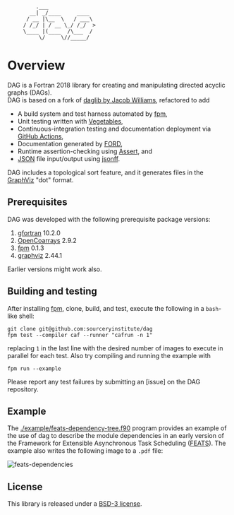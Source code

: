              .___              
           __| _/____     ____ 
          / __ |\__  \   / ___\
         / /_/ | / __ \_/ /_/  > 
         \____ |(____  /\___  /
              \/     \//_____/             

Overview
========

DAG is a Fortran 2018 library for creating and manipulating directed acyclic graphs (DAGs).  
DAG is based on a fork of [daglib by Jacob Williams], refactored to add

* A build system and test harness automated by [fpm],
* Unit testing written with [Vegetables], 
* Continuous-integration testing and documentation deployment via [GitHub Actions], 
* Documentation generated by [FORD], 
* Runtime assertion-checking using [Assert], and
* [JSON] file input/output using [jsonff].  

DAG includes a topological sort feature, and it generates files in the [GraphViz] "dot" format.

Prerequisites
-------------
DAG was developed with the following prerequisite package versions:

1. [gfortran] 10.2.0
2. [OpenCoarrays]  2.9.2
3. [fpm] 0.1.3
4. [graphviz] 2.44.1

Earlier versions might work also.

Building and testing
--------------------
After installing [fpm], clone, build, and test, execute the following in a `bash`-like shell:
```
git clone git@github.com:sourceryinstitute/dag
fpm test --compiler caf --runner "cafrun -n 1"
```
replacing `1` in the last line with the desired number of images to execute in parallel for
each test.  Also try compiling and running the example with
```
fpm run --example
```
Please report any test failures by submitting an [issue] on the DAG repository.

Example
-------

The [./example/feats-dependency-tree.f90] program provides an example of the use of dag to
describe the module dependencies in an early version of the Framework for Extensible Asynchronous 
Task Scheduling ([FEATS]).  The example also writes the following image to a `.pdf` file:

![feats-dependencies](https://user-images.githubusercontent.com/13108868/133311851-721b7cda-1d10-4ee1-a51d-6169ca624839.png)


License
-------

This library is released under a [BSD-3 license].

[daglib by Jacob Williams]: https://github.com/jacobwilliams/daglib
[GraphViz]: https://www.graphviz.org
[OpenCoarrays]: https://github.com/sourceryinstitute/opencoarrays
[CMake]: https://www.cmake.org
[gfortran]: https://gcc.gnu.org
[BSD-3 license]: https://github.com/sourceryinstitute/dag/blob/master/LICENSE
[fpm]: https://github.com/fortran-lang/fpm
[3276af]: https://github.com/everythingfunctional/fpm/commit/3276af2e000d1b2c90f151148cd01cce0d3e886d

[Vegetables]: https://gitlab.com/everythingfunctional/Vegetables
[GitHub Actions]: https://github.com/features/actions
[FORD]: https://github.com/Fortran-FOSS-Programmers/ford
[JSON]: https://www.json.org/json-en.html
[jsonff]: https://gitlab.com/everythingfunctional/jsonff
[./src/dag_test.f90]: ./src/dag_test.f90
[./example/feats-dependency-tree.f90]: ./example/feats-dependency-tree.f90
[FEATS]: https://github.com/sourceryinstitute/feats
[Assert]: https://github.com/sourceryinstitute/assert

